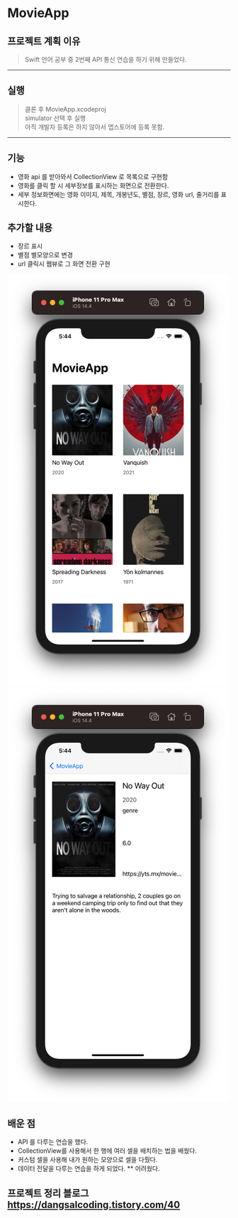 # MovieApp

## 프로젝트 계획 이유

> Swift 언어 공부 중 2번째 API 통신 연습을 하기 위해 만들었다.

---

## 실행

> 클론 후 MovieApp.xcodeproj <br>
> simulator 선택 후 실행 <br>
> 아직 개발자 등록은 하지 않아서 앱스토어에 등록 못함.

---

## 기능

- 영화 api 를 받아와서 CollectionView 로 목록으로 구현함
- 영화를 클릭 할 시 세부정보를 표시하는 화면으로 전환한다.
- 세부 정보화면에는 영화 이미지, 제목, 개봉년도, 별점, 장르, 영화 url, 줄거리를 표시한다.

## 추가할 내용

- 장르 표시
- 별점 별모양으로 변경
- url 클릭시 웹뷰로 그 화면 전환 구현

<img src = "../../images/MovieAppMain.png" > <img src = "../../images/MovieAppDetail.png" >

## 배운 점

- API 를 다루는 연습을 했다.
- CollectionView를 사용해서 한 행에 여러 셀을 배치하는 법을 배웠다.
- 커스텀 셀을 사용해 내가 원하는 모양으로 셀을 다뤘다.
- 데이터 전달을 다루는 연습을 하게 되었다. \*\* 어려웠다.

## 프로젝트 정리 블로그 https://dangsalcoding.tistory.com/40
